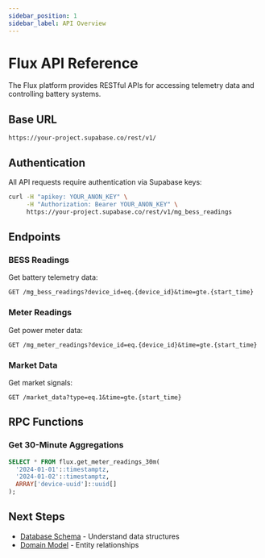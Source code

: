 ```yaml
---
sidebar_position: 1
sidebar_label: API Overview
---
```


# Flux API Reference

The Flux platform provides RESTful APIs for accessing telemetry data and controlling battery systems.

## Base URL

```
https://your-project.supabase.co/rest/v1/
```

## Authentication

All API requests require authentication via Supabase keys:

```bash
curl -H "apikey: YOUR_ANON_KEY" \
     -H "Authorization: Bearer YOUR_ANON_KEY" \
     https://your-project.supabase.co/rest/v1/mg_bess_readings
```

## Endpoints

### BESS Readings

Get battery telemetry data:

```http
GET /mg_bess_readings?device_id=eq.{device_id}&time=gte.{start_time}
```

### Meter Readings

Get power meter data:

```http
GET /mg_meter_readings?device_id=eq.{device_id}&time=gte.{start_time}
```

### Market Data

Get market signals:

```http
GET /market_data?type=eq.1&time=gte.{start_time}
```

## RPC Functions

### Get 30-Minute Aggregations

```sql
SELECT * FROM flux.get_meter_readings_30m(
  '2024-01-01'::timestamptz,
  '2024-01-02'::timestamptz,
  ARRAY['device-uuid']::uuid[]
);
```

## Next Steps

- [Database Schema](../database/) - Understand data structures
- [Domain Model](../domain-model/) - Entity relationships